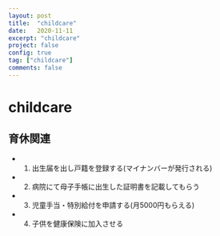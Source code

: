 ```yaml
---
layout: post
title:  "childcare"
date:   2020-11-11
excerpt: "childcare"
project: false
config: true
tag: ["childcare"]
comments: false
---
```



# childcare

## 育休関連
 - 1. 出生届を出し戸籍を登録する(マイナンバーが発行される)
 - 2. 病院にて母子手帳に出生した証明書を記載してもらう
 - 3. 児童手当・特別給付を申請する(月5000円もらえる)
 - 4. 子供を健康保険に加入させる
